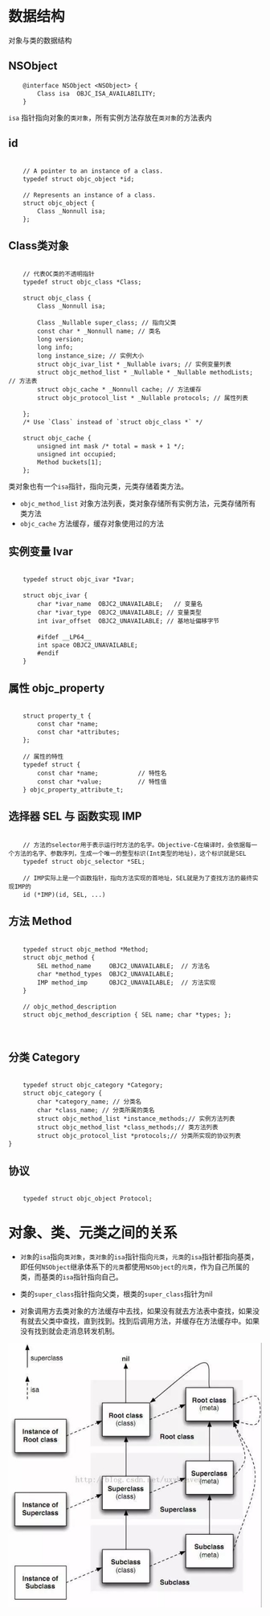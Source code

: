 # 数据结构

对象与类的数据结构

## NSObject

```objc
    @interface NSObject <NSObject> {
        Class isa  OBJC_ISA_AVAILABILITY;
    }
```

`isa` 指针指向对象的`类对象`，所有实例方法存放在`类对象`的方法表内

## id

```objc

    // A pointer to an instance of a class.
    typedef struct objc_object *id;
    
    // Represents an instance of a class.
    struct objc_object {
        Class _Nonnull isa;
    };
```

## Class类对象

```objc
    
    // 代表OC类的不透明指针
    typedef struct objc_class *Class;

    struct objc_class {
        Class _Nonnull isa;

        Class _Nullable super_class; // 指向父类
        const char * _Nonnull name; // 类名
        long version;
        long info;
        long instance_size; // 实例大小
        struct objc_ivar_list * _Nullable ivars; // 实例变量列表
        struct objc_method_list * _Nullable * _Nullable methodLists; // 方法表
        struct objc_cache * _Nonnull cache; // 方法缓存
        struct objc_protocol_list * _Nullable protocols; // 属性列表

    };
    /* Use `Class` instead of `struct objc_class *` */
    
    struct objc_cache {
        unsigned int mask /* total = mask + 1 */;
        unsigned int occupied;
        Method buckets[1];
    };
```

类对象也有一个`isa`指针，指向元类，元类存储着类方法。

- `objc_method_list` 对象方法列表，类对象存储所有实例方法，元类存储所有类方法
- `objc_cache` 方法缓存，缓存对象使用过的方法

## 实例变量 Ivar

```objc

    typedef struct objc_ivar *Ivar;
    
    struct objc_ivar {
        char *ivar_name  OBJC2_UNAVAILABLE;   // 变量名
        char *ivar_type  OBJC2_UNAVAILABLE;	// 变量类型
        int ivar_offset  OBJC2_UNAVAILABLE;	// 基地址偏移字节		            
           
        #ifdef __LP64__
        int space OBJC2_UNAVAILABLE;
        #endif
    }

```

## 属性 objc_property

```objc
    
    struct property_t {
        const char *name;
        const char *attributes;
    };

    // 属性的特性
    typedef struct {
        const char *name;           // 特性名
        const char *value;          // 特性值
    } objc_property_attribute_t;
```

## 选择器 SEL 与 函数实现 IMP

```objc
    
    // 方法的selector用于表示运行时方法的名字。Objective-C在编译时，会依据每一个方法的名字、参数序列，生成一个唯一的整型标识(Int类型的地址)，这个标识就是SEL
    typedef struct objc_selector *SEL;
    
    // IMP实际上是一个函数指针，指向方法实现的首地址，SEL就是为了查找方法的最终实现IMP的
    id (*IMP)(id, SEL, ...)

```

## 方法 Method

```objc
    
    typedef struct objc_method *Method;
    struct objc_method {
        SEL method_name     OBJC2_UNAVAILABLE;	// 方法名
        char *method_types  OBJC2_UNAVAILABLE;
        IMP method_imp      OBJC2_UNAVAILABLE;	// 方法实现
    }
    
    // objc_method_description
    struct objc_method_description { SEL name; char *types; };

    
```

## 分类 Category

```objc

    typedef struct objc_category *Category;
    struct objc_category {
        char *category_name; // 分类名
        char *class_name; // 分类所属的类名
        struct objc_method_list *instance_methods;// 实例方法列表
        struct objc_method_list *class_methods;// 类方法列表
        struct objc_protocol_list *protocols;// 分类所实现的协议列表
}    
```

## 协议

```objc 
	
    typedef struct objc_object Protocol;

```

# 对象、类、元类之间的关系

- `对象`的`isa`指向`类对象`，`类对象`的`isa`指针指向`元类`，`元类`的`isa`指针都指向基类，即任何`NSObject`继承体系下的`元类`都使用`NSObject`的`元类`，作为自己所属的类，而基类的`isa`指针指向自己。

- 类的`super_class`指针指向父类，根类的`super_class`指针为nil

- 对象调用方去类对象的方法缓存中去找，如果没有就去方法表中查找，如果没有就去父类中查找，直到找到。找到后调用方法，并缓存在方法缓存中。如果没有找到就会走消息转发机制。

![](assets/WechatIMG64077.jpeg)
